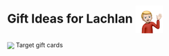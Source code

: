 # Gift Ideas for Lachlan <img src="assets/images/lachlan2.png" align="center" width="64" >

<img src="https://www.justdrums.com/wp-content/uploads/2018/12/giftcard_image1.png" align="center" width="64"> Target gift cards
